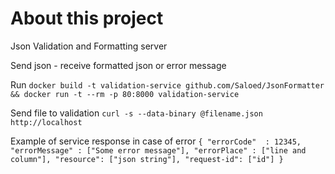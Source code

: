 # About this project
Json Validation and Formatting server

Send json - receive formatted json or error message

Run
`docker build -t validation-service github.com/Saloed/JsonFormatter && docker run -t --rm -p 80:8000 validation-service`

Send file to validation
`curl -s --data-binary @filename.json http://localhost`

Example of service response in case of error
`{
 "errorCode"  : 12345,
 "errorMessage" : ["Some error message"],
 "errorPlace" : ["line and column"],
 "resource": ["json string"],
 "request-id": ["id"]
}`